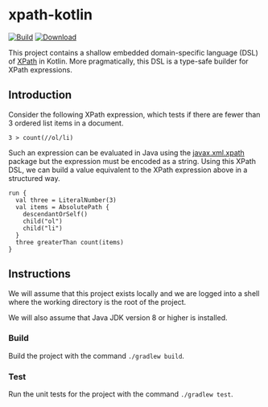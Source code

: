 # xpath-kotlin

[![Build][build-image]][build]
[![Download][download-image]][download]

This project contains a shallow embedded domain-specific language (DSL) of
[XPath][xpath] in Kotlin. More pragmatically, this DSL is a type-safe builder
for XPath expressions.


## Introduction

Consider the following XPath expression, which tests if there are fewer than 3
ordered list items in a document.

```
3 > count(//ol/li)
```

Such an expression can be evaluated in Java using the [javax.xml.xpath] package
but the expression must be encoded as a string. Using this XPath DSL, we
can build a value equivalent to the XPath expression above in a structured way.

```
run {
  val three = LiteralNumber(3)
  val items = AbsolutePath {
    descendantOrSelf()
    child("ol")
    child("li")
  }
  three greaterThan count(items)
}
```

## Instructions

We will assume that this project exists locally and we are logged into a shell
where the working directory is the root of the project.

We will also assume that Java JDK version 8 or higher is installed.

### Build

Build the project with the command `./gradlew build`.

### Test

Run the unit tests for the project with the command `./gradlew test`.

[build-image]: https://travis-ci.com/hubbards/xpath-kotlin.svg?branch=master
[build]: https://travis-ci.com/hubbards/xpath-kotlin
[download-image]: https://api.bintray.com/packages/hubbards/maven/xpath-kotlin/images/download.svg
[download]: https://bintray.com/hubbards/maven/xpath-kotlin/_latestVersion
[javax.xml.xpath]: https://docs.oracle.com/javase/8/docs/api/javax/xml/xpath/package-summary.html
[xpath]: https://www.w3.org/TR/1999/REC-xpath-19991116
